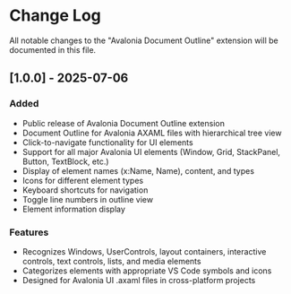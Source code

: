 # Change Log

All notable changes to the "Avalonia Document Outline" extension will be documented in this file.

## [1.0.0] - 2025-07-06

### Added

- Public release of Avalonia Document Outline extension
- Document Outline for Avalonia AXAML files with hierarchical tree view
- Click-to-navigate functionality for UI elements
- Support for all major Avalonia UI elements (Window, Grid, StackPanel, Button, TextBlock, etc.)
- Display of element names (x:Name, Name), content, and types
- Icons for different element types
- Keyboard shortcuts for navigation
- Toggle line numbers in outline view
- Element information display

### Features

- Recognizes Windows, UserControls, layout containers, interactive controls, text controls, lists, and media elements
- Categorizes elements with appropriate VS Code symbols and icons
- Designed for Avalonia UI .axaml files in cross-platform projects